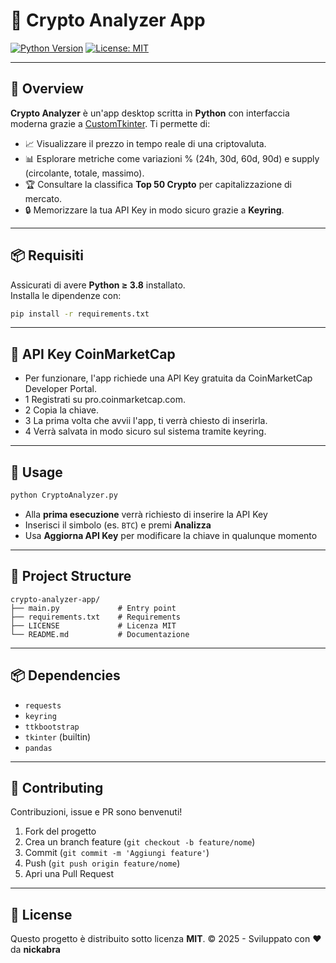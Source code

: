 # 🚀 Crypto Analyzer App

[![Python Version](https://img.shields.io/badge/python-3.8%2B-blue)](https://www.python.org/)
[![License: MIT](https://img.shields.io/badge/license-MIT-green)](LICENSE)

---

## 🌟 Overview

**Crypto Analyzer** è un'app desktop scritta in **Python** con interfaccia moderna grazie a [CustomTkinter](https://github.com/TomSchimansky/CustomTkinter). Ti permette di:

- 📈 Visualizzare il prezzo in tempo reale di una criptovaluta.
- 📊 Esplorare metriche come variazioni % (24h, 30d, 60d, 90d) e supply (circolante, totale, massimo).
- 🏆 Consultare la classifica **Top 50 Crypto** per capitalizzazione di mercato.
- 🔒 Memorizzare la tua API Key in modo sicuro grazie a **Keyring**. 

---

## 📦 Requisiti

Assicurati di avere **Python ≥ 3.8** installato.  
Installa le dipendenze con:

```bash
pip install -r requirements.txt
```

---

## 🔑 API Key CoinMarketCap

- Per funzionare, l'app richiede una API Key gratuita da CoinMarketCap Developer Portal.
- 1 Registrati su pro.coinmarketcap.com.
- 2 Copia la chiave.
- 3 La prima volta che avvii l'app, ti verrà chiesto di inserirla.
- 4 Verrà salvata in modo sicuro sul sistema tramite keyring.

---

## 🚀 Usage

```bash
python CryptoAnalyzer.py
```

- Alla **prima esecuzione** verrà richiesto di inserire la API Key  
- Inserisci il simbolo (es. `BTC`) e premi **Analizza**  
- Usa **Aggiorna API Key** per modificare la chiave in qualunque momento  

---

## 📁 Project Structure

```text
crypto-analyzer-app/
├── main.py             # Entry point
├── requirements.txt    # Requirements
├── LICENSE             # Licenza MIT
└── README.md           # Documentazione
```

---

## 📦 Dependencies

- `requests`  
- `keyring`
- `ttkbootstrap`
- `tkinter` (builtin)
-  `pandas`

---

## 🤝 Contributing

Contribuzioni, issue e PR sono benvenuti!  
1. Fork del progetto  
2. Crea un branch feature (`git checkout -b feature/nome`)  
3. Commit (`git commit -m 'Aggiungi feature'`)  
4. Push (`git push origin feature/nome`)  
5. Apri una Pull Request  

---

## 📝 License

Questo progetto è distribuito sotto licenza **MIT**.
© 2025 - Sviluppato con ❤️ da **nickabra**  

